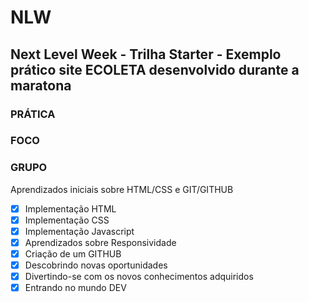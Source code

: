 # NLW
## Next Level Week - Trilha Starter - Exemplo prático site ECOLETA desenvolvido durante a maratona
### PRÁTICA
### FOCO
### GRUPO

Aprendizados iniciais sobre HTML/CSS e GIT/GITHUB

-[X] Implementação HTML
-[X] Implementação CSS
-[X] Implementação Javascript
-[X] Aprendizados sobre Responsividade
-[X] Criação de um GITHUB
-[X] Descobrindo novas oportunidades
-[X] Divertindo-se com os novos conhecimentos adquiridos
-[X] Entrando no mundo DEV
